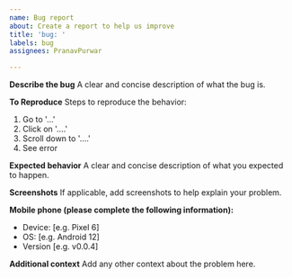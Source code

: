 ```yaml
---
name: Bug report
about: Create a report to help us improve
title: 'bug: '
labels: bug
assignees: PranavPurwar

---
```


**Describe the bug**
A clear and concise description of what the bug is.

**To Reproduce**
Steps to reproduce the behavior:

1. Go to '...'
2. Click on '....'
3. Scroll down to '....'
4. See error

**Expected behavior**
A clear and concise description of what you expected to happen.

**Screenshots**
If applicable, add screenshots to help explain your problem.

**Mobile phone (please complete the following information):**

- Device: \[e.g. Pixel 6]
- OS: \[e.g. Android 12]
- Version \[e.g. v0.0.4]

**Additional context**
Add any other context about the problem here.

